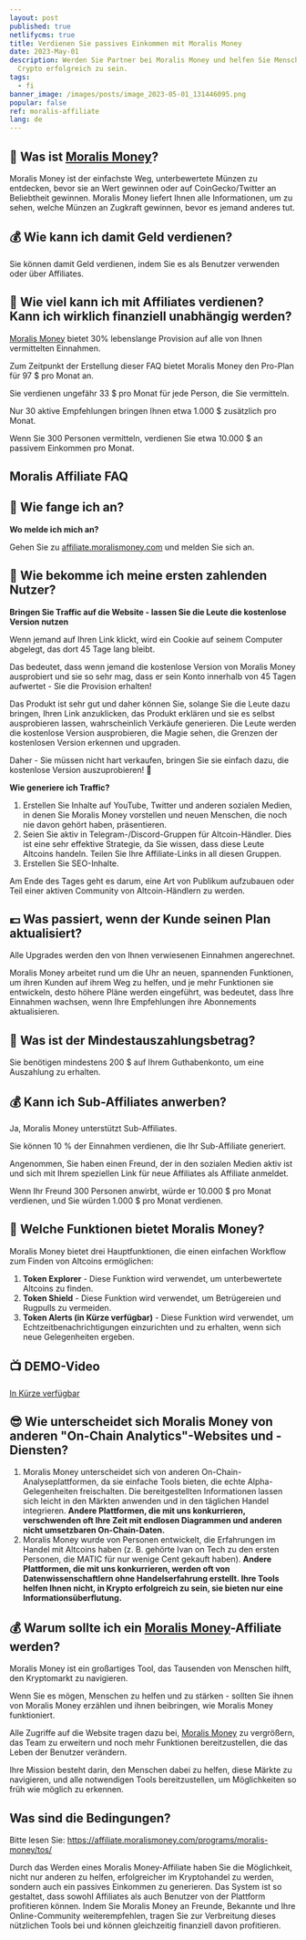 ```yaml
---
layout: post
published: true
netlifycms: true
title: Verdienen Sie passives Einkommen mit Moralis Money
date: 2023-May-01
description: Werden Sie Partner bei Moralis Money und helfen Sie Menschen, in
  Crypto erfolgreich zu sein.
tags:
  - fi
banner_image: /images/posts/image_2023-05-01_131446095.png
popular: false
ref: moralis-affiliate
lang: de
---
```

## 🤔 Was ist [Moralis Money](https://affiliate.moralismoney.com/programs/moralis-money/signup/?via=3743234)?

Moralis Money ist der einfachste Weg, unterbewertete Münzen zu entdecken, bevor sie an Wert gewinnen oder auf CoinGecko/Twitter an Beliebtheit gewinnen. Moralis Money liefert Ihnen alle Informationen, um zu sehen, welche Münzen an Zugkraft gewinnen, bevor es jemand anderes tut.

## 💰 Wie kann ich damit Geld verdienen?

Sie können damit Geld verdienen, indem Sie es als Benutzer verwenden oder über Affiliates.

## 💸 Wie viel kann ich mit Affiliates verdienen? Kann ich wirklich finanziell unabhängig werden?

[Moralis Money](https://affiliate.moralismoney.com/programs/moralis-money/signup/?via=3743234) bietet 30% lebenslange Provision auf alle von Ihnen vermittelten Einnahmen.

Zum Zeitpunkt der Erstellung dieser FAQ bietet Moralis Money den Pro-Plan für 97 $ pro Monat an.

Sie verdienen ungefähr 33 $ pro Monat für jede Person, die Sie vermitteln.

Nur 30 aktive Empfehlungen bringen Ihnen etwa 1.000 $ zusätzlich pro Monat.

Wenn Sie 300 Personen vermitteln, verdienen Sie etwa 10.000 $ an passivem Einkommen pro Monat.

## Moralis Affiliate FAQ

## 👋 Wie fange ich an?

**Wo melde ich mich an?**

Gehen Sie zu [affiliate.moralismoney.com](https://affiliate.moralismoney.com/programs/moralis-money/signup/?via=3743234) und melden Sie sich an.

## 💸 Wie bekomme ich meine ersten zahlenden Nutzer?

**Bringen Sie Traffic auf die Website - lassen Sie die Leute die kostenlose Version nutzen**

Wenn jemand auf Ihren Link klickt, wird ein Cookie auf seinem Computer abgelegt, das dort 45 Tage lang bleibt.

Das bedeutet, dass wenn jemand die kostenlose Version von Moralis Money ausprobiert und sie so sehr mag, dass er sein Konto innerhalb von 45 Tagen aufwertet - Sie die Provision erhalten!

Das Produkt ist sehr gut und daher können Sie, solange Sie die Leute dazu bringen, Ihren Link anzuklicken, das Produkt erklären und sie es selbst ausprobieren lassen, wahrscheinlich Verkäufe generieren. Die Leute werden die kostenlose Version ausprobieren, die Magie sehen, die Grenzen der kostenlosen Version erkennen und upgraden.

Daher - Sie müssen nicht hart verkaufen, bringen Sie sie einfach dazu, die kostenlose Version auszuprobieren! 🙌

**Wie generiere ich Traffic?**

1. Erstellen Sie Inhalte auf YouTube, Twitter und anderen sozialen Medien, in denen Sie Moralis Money vorstellen und neuen Menschen, die noch nie davon gehört haben, präsentieren.
2. Seien Sie aktiv in Telegram-/Discord-Gruppen für Altcoin-Händler. Dies ist eine sehr effektive Strategie, da Sie wissen, dass diese Leute Altcoins handeln. Teilen Sie Ihre Affiliate-Links in all diesen Gruppen.
3. Erstellen Sie SEO-Inhalte.

Am Ende des Tages geht es darum, eine Art von Publikum aufzubauen oder Teil einer aktiven Community von Altcoin-Händlern zu werden.

## 💷 Was passiert, wenn der Kunde seinen Plan aktualisiert?

Alle Upgrades werden den von Ihnen verwiesenen Einnahmen angerechnet.

Moralis Money arbeitet rund um die Uhr an neuen, spannenden Funktionen, um ihren Kunden auf ihrem Weg zu helfen, und je mehr Funktionen sie entwickeln, desto höhere Pläne werden eingeführt, was bedeutet, dass Ihre Einnahmen wachsen, wenn Ihre Empfehlungen ihre Abonnements aktualisieren.

## 🤑 Was ist der Mindestauszahlungsbetrag?

Sie benötigen mindestens 200 $ auf Ihrem Guthabenkonto, um eine Auszahlung zu erhalten.

## 💰 Kann ich Sub-Affiliates anwerben?

Ja, Moralis Money unterstützt Sub-Affiliates.

Sie können 10 % der Einnahmen verdienen, die Ihr Sub-Affiliate generiert.

Angenommen, Sie haben einen Freund, der in den sozialen Medien aktiv ist und sich mit Ihrem speziellen Link für neue Affiliates als Affiliate anmeldet.

Wenn Ihr Freund 300 Personen anwirbt, würde er 10.000 $ pro Monat verdienen, und Sie würden 1.000 $ pro Monat verdienen.

## 🤩 Welche Funktionen bietet Moralis Money?

Moralis Money bietet drei Hauptfunktionen, die einen einfachen Workflow zum Finden von Altcoins ermöglichen:

1. **Token Explorer** - Diese Funktion wird verwendet, um unterbewertete Altcoins zu finden.
2. **Token Shield** - Diese Funktion wird verwendet, um Betrügereien und Rugpulls zu vermeiden.
3. **Token Alerts (in Kürze verfügbar)** - Diese Funktion wird verwendet, um Echtzeitbenachrichtigungen einzurichten und zu erhalten, wenn sich neue Gelegenheiten ergeben.

## 📺 DEMO-Video

[In Kürze verfügbar](https://www.youtube.com/watch?v=8fzV9bO56ow)

## 😎 Wie unterscheidet sich Moralis Money von anderen "On-Chain Analytics"-Websites und -Diensten?

1. Moralis Money unterscheidet sich von anderen On-Chain-Analyseplattformen, da sie einfache Tools bieten, die echte Alpha-Gelegenheiten freischalten. Die bereitgestellten Informationen lassen sich leicht in den Märkten anwenden und in den täglichen Handel integrieren. **Andere Plattformen, die mit uns konkurrieren, verschwenden oft Ihre Zeit mit endlosen Diagrammen und anderen nicht umsetzbaren On-Chain-Daten.**
2. Moralis Money wurde von Personen entwickelt, die Erfahrungen im Handel mit Altcoins haben (z. B. gehörte Ivan on Tech zu den ersten Personen, die MATIC für nur wenige Cent gekauft haben). **Andere Plattformen, die mit uns konkurrieren, werden oft von Datenwissenschaftlern ohne Handelserfahrung erstellt. Ihre Tools helfen Ihnen nicht, in Krypto erfolgreich zu sein, sie bieten nur eine Informationsüberflutung.**

## 💰 Warum sollte ich ein [Moralis Money](https://affiliate.moralismoney.com/programs/moralis-money/signup/?via=3743234)-Affiliate werden?

Moralis Money ist ein großartiges Tool, das Tausenden von Menschen hilft, den Kryptomarkt zu navigieren.

Wenn Sie es mögen, Menschen zu helfen und zu stärken - sollten Sie ihnen von Moralis Money erzählen und ihnen beibringen, wie Moralis Money funktioniert.

Alle Zugriffe auf die Website tragen dazu bei, [Moralis Money](https://affiliate.moralismoney.com/programs/moralis-money/signup/?via=3743234) zu vergrößern, das Team zu erweitern und noch mehr Funktionen bereitzustellen, die das Leben der Benutzer verändern.

Ihre Mission besteht darin, den Menschen dabei zu helfen, diese Märkte zu navigieren, und alle notwendigen Tools bereitzustellen, um Möglichkeiten so früh wie möglich zu erkennen.

## Was sind die Bedingungen?

Bitte lesen Sie: <https://affiliate.moralismoney.com/programs/moralis-money/tos/>

Durch das Werden eines Moralis Money-Affiliate haben Sie die Möglichkeit, nicht nur anderen zu helfen, erfolgreicher im Kryptohandel zu werden, sondern auch ein passives Einkommen zu generieren. Das System ist so gestaltet, dass sowohl Affiliates als auch Benutzer von der Plattform profitieren können. Indem Sie Moralis Money an Freunde, Bekannte und Ihre Online-Community weiterempfehlen, tragen Sie zur Verbreitung dieses nützlichen Tools bei und können gleichzeitig finanziell davon profitieren.